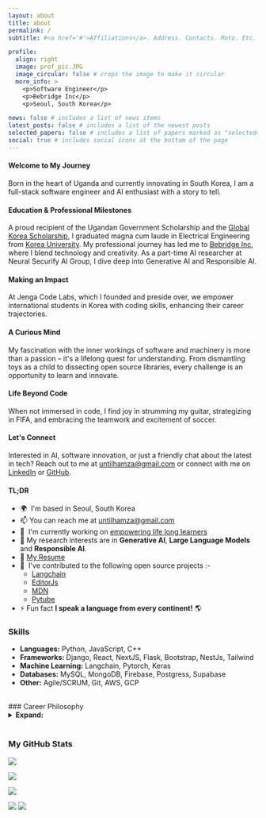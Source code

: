 ```yaml
---
layout: about
title: about
permalink: /
subtitle: #<a href='#'>Affiliations</a>. Address. Contacts. Moto. Etc.

profile:
  align: right
  image: prof_pic.JPG
  image_circular: false # crops the image to make it circular
  more_info: >
    <p>Software Engineer</p>
    <p>Bebridge Inc</p>
    <p>Seoul, South Korea</p>

news: false # includes a list of news items
latest_posts: false # includes a list of the newest posts
selected_papers: false # includes a list of papers marked as "selected={true}"
social: true # includes social icons at the bottom of the page
---
```


<!-- Write your biography here. Tell the world about yourself. Link to your favorite [subreddit](http://reddit.com). You can put a picture in, too. The code is already in, just name your picture `prof_pic.jpg` and put it in the `img/` folder.

Put your address / P.O. box / other info right below your picture. You can also disable any of these elements by editing `profile` property of the YAML header of your `_pages/about.md`. Edit `_bibliography/papers.bib` and Jekyll will render your [publications page](/al-folio/publications/) automatically.

Link to your social media connections, too. This theme is set up to use [Font Awesome icons](https://fontawesome.com/) and [Academicons](https://jpswalsh.github.io/academicons/), like the ones below. Add your Facebook, Twitter, LinkedIn, Google Scholar, or just disable all of them. -->

<!-- I'm a self-taught and driven software engineer with a passion for building and a background in electrical engineering. Graduated magna cum laude from Korea University. A Ugandan national and now based in South Korea, using my skills to deliver innovative solutions every day. Continuously learning and improving to push boundaries. -->

<!-- A full stack software developer with a passion for creating innovative solutions. I have a diverse range of experience in developing web, desktop, and mobile applications across various business domains. Utilizing both Agile/SCRUM and Waterfall methodologies, I have honed my analytical, troubleshooting, and debugging skills, with a strong focus on code quality and performance. My expertise includes Test Driven Development, advanced data structures and algorithms, design patterns, version control, and continuous delivery/integration. I have a proven track record of working effectively in multicultural and distributed teams, and am skilled at quickly learning and applying new technologies. -->

<!-- Born and raised in Uganda, but I've been living and breathing code ever since I picked up that C-language book. I may have graduated **magna cum laude** in Electrical Engineering at [Korea University](https://www.korea.edu/mbshome/mbs/en/index.do), but my true passion is in software development. I've been coding up a storm and loving every minute of it. I'm currently based in Seoul, where I'm living my best life as a self-taught, passionate software engineer. -->

<!-- I'm a self-taught and passionate Ugandan Software engineer based in Seoul. I gradudated **magna cum laude** from Electrical Engineering at [Korea University](https://www.korea.edu/mbshome/mbs/en/index.do). My passion for software far exceeded my love for electrical engineering and I haven't stopped coding since I picked up that C-langauge book. -->

<!-- I am a full stack software engineer born and raised in Uganda and currently living and working in South Korea at [Bebridge Inc](https://home.slid.cc). I am a recipient of both the Ugandan Government Scholarship and the [Global Korea Scholarship](http://www.niied.go.kr/user/nd35203.do). I graduated magna-cum laude from Electrical Engineering at [Korea University](https://www.korea.edu/mbshome/mbs/en/index.do) and went on to pursue my passion for software engineering. I am currently also working part-time as an AI researcher at Neural Securify AI Group. My research interests include Generative AI, Large Language Models, Responsible AI, and Resource Efficient ML.
I am the founder and president of Jenga Code Labs - a nonprofit focused on equipping foreign university students in Korea with coding skills to enhance their part-time opportunities and career prospects.
I am interested in how things work internally - be it software or machines. I love opening open source libraries looking inside understanding how they work and occasionally contributing improvements. I picked up this habit from childhood as I was found breaking my toys to see what was inside.
In my free time, you will find me either coding, playing guitar, playing FIFA, or soccer. -->

#### Welcome to My Journey

Born in the heart of Uganda and currently innovating in South Korea, I am a full-stack software engineer and AI enthusiast with a story to tell.

#### Education & Professional Milestones

A proud recipient of the Ugandan Government Scholarship and the [Global Korea Scholarship](http://www.niied.go.kr/user/nd35203.do), I graduated magna cum laude in Electrical Engineering from [Korea University](https://www.korea.edu/mbshome/mbs/en/index.do). My professional journey has led me to [Bebridge Inc](https://home.slid.cc), where I blend technology and creativity. As a part-time AI researcher at Neural Securify AI Group, I dive deep into Generative AI and Responsible AI.

<!-- , working on projects like [Project Name]. -->

#### Making an Impact

At Jenga Code Labs, which I founded and preside over, we empower international students in Korea with coding skills, enhancing their career trajectories.

 <!-- Our recent [Event Name] was a testament to our growing impact. -->

#### A Curious Mind

My fascination with the inner workings of software and machinery is more than a passion – it's a lifelong quest for understanding. From dismantling toys as a child to dissecting open source libraries, every challenge is an opportunity to learn and innovate.

#### Life Beyond Code

When not immersed in code, I find joy in strumming my guitar, strategizing in FIFA, and embracing the teamwork and excitement of soccer.

#### Let's Connect

Interested in AI, software innovation, or just a friendly chat about the latest in tech? Reach out to me at [untilhamza@gmail.com](mailto:untilhamza@gmail.com) or connect with me on [LinkedIn](https://www.linkedin.com/in/untilhamza) or [GitHub](https://github.com/untilhamza).

#### TL;DR

- 🌍  I'm based in Seoul, South Korea
  <!-- - 📄 [My Resume](https://untilhamza.github.io/assets/resume/Hamza_Kyamanywa_-_Full_Stack_Software_Engineer.pdf) -->
  <!-- - 🖥️  See my portfolio at [here](http://untilhamza.github.io/) -->
- 📫 You can reach me at [untilhamza@gmail.com](mailto:untilhamza@gmail.com)
- 🚀  I'm currently working on [empowering life long learners](http://www.slid.cc)
- :microscope: My research interests are in **Generative AI**, **Large Language Models** and **Responsible AI**.
- :briefcase: [My Resume](/assets/pdf/231202_Kyamanywa-Hamza-stanford-resume-resume.pdf)
  <!-- - 🧠  I'm learning Django -->
- 🤝  I've contributed to the following open source projects :-
  - [Langchain](https://github.com/editor-js)
  - [EditorJs](https://github.com/editor-js)
  - [MDN](https://github.com/editor-js)
  - [Pytube](https://github.com/editor-js)
- ⚡ Fun fact **I speak a language from every continent!** 🌎

<!-- ### Skills

<p align="left">
<a href="https://www.typescriptlang.org/" target="_blank" rel="noreferrer"><img src="https://raw.githubusercontent.com/danielcranney/readme-generator/main/public/icons/skills/typescript-colored.svg" width="36" height="36" alt="TypeScript" /></a>

<a href="https://www.python.org/" target="_blank" rel="noreferrer"><img src="https://raw.githubusercontent.com/danielcranney/readme-generator/main/public/icons/skills/python-colored.svg" width="36" height="36" alt="Python" /></a>
<a href="https://developer.mozilla.org/en-US/docs/Web/JavaScript" target="_blank" rel="noreferrer"><img src="https://raw.githubusercontent.com/danielcranney/readme-generator/main/public/icons/skills/javascript-colored.svg" width="36" height="36" alt="JavaScript" /></a>
<a href="https://docs.microsoft.com/en-us/cpp/?view=msvc-170" target="_blank" rel="noreferrer"><img src="https://raw.githubusercontent.com/danielcranney/readme-generator/main/public/icons/skills/cplusplus-colored.svg" width="36" height="36" alt="C++" /></a>
<a href="https://reactjs.org/" target="_blank" rel="noreferrer"><img src="https://raw.githubusercontent.com/danielcranney/readme-generator/main/public/icons/skills/react-colored.svg" width="36" height="36" alt="React" /></a>
<a href="https://nextjs.org/docs" target="_blank" rel="noreferrer"><img src="https://raw.githubusercontent.com/danielcranney/readme-generator/main/public/icons/skills/nextjs-colored.svg" width="36" height="36" alt="NextJs" /></a>
<a href="https://tailwindcss.com/" target="_blank" rel="noreferrer"><img src="https://raw.githubusercontent.com/danielcranney/readme-generator/main/public/icons/skills/tailwindcss-colored.svg" width="36" height="36" alt="TailwindCSS" /></a>
<a href="https://redux.js.org/" target="_blank" rel="noreferrer"><img src="https://raw.githubusercontent.com/danielcranney/readme-generator/main/public/icons/skills/redux-colored.svg" width="36" height="36" alt="Redux" /></a>
<a href="https://nodejs.org/en/" target="_blank" rel="noreferrer"><img src="https://raw.githubusercontent.com/danielcranney/readme-generator/main/public/icons/skills/nodejs-colored.svg" width="36" height="36" alt="NodeJS" /></a>
<a href="https://expressjs.com/" target="_blank" rel="noreferrer"><img src="https://raw.githubusercontent.com/danielcranney/readme-generator/main/public/icons/skills/express-colored.svg" width="36" height="36" alt="Express" /></a>
<a href="https://fastapi.tiangolo.com/" target="_blank" rel="noreferrer"><img src="https://raw.githubusercontent.com/danielcranney/readme-generator/main/public/icons/skills/fastapi-colored.svg" width="36" height="36" alt="Fast API" /></a>
<a href="https://www.mongodb.com/" target="_blank" rel="noreferrer"><img src="https://raw.githubusercontent.com/danielcranney/readme-generator/main/public/icons/skills/mongodb-colored.svg" width="36" height="36" alt="MongoDB" /></a>
<a href="https://www.mysql.com/" target="_blank" rel="noreferrer"><img src="https://raw.githubusercontent.com/danielcranney/readme-generator/main/public/icons/skills/mysql-colored.svg" width="36" height="36" alt="MySQL" /></a>
<a href="https://www.postgresql.org/" target="_blank" rel="noreferrer"><img src="https://raw.githubusercontent.com/danielcranney/readme-generator/main/public/icons/skills/postgresql-colored.svg" width="36" height="36" alt="PostgreSQL" /></a>
<a href="https://firebase.google.com/" target="_blank" rel="noreferrer"><img src="https://raw.githubusercontent.com/danielcranney/readme-generator/main/public/icons/skills/firebase-colored.svg" width="36" height="36" alt="Firebase" /></a>
<a href="https://www.djangoproject.com/" target="_blank" rel="noreferrer"><img src="https://raw.githubusercontent.com/danielcranney/readme-generator/main/public/icons/skills/django-colored.svg" width="36" height="36" alt="Django" /></a>

</p> -->

### Skills

- **Languages:** Python, JavaScript, C++
- **Frameworks:** Django, React, NextJS, Flask, Bootstrap, NestJs, Tailwind
- **Machine Learning:** Langchain, Pytorch, Keras
- **Databases:** MySQL, MongoDB, Firebase, Postgress, Supabase
- **Other:** Agile/SCRUM, Git, AWS, GCP

<br/>
### Career Philosophy
<details>
<summary><b>Expand:</b> </summary>
   <p>I owe all my opportunities to education. I was only able to move from Uganda to South Korea because of a scholarship from the Korean Government. I believe that education is the ultimate equalizer and distributor of opportunities. I had no right to study at a Korea university, let alone to work in Korea as an engineer, but education made this possible. Now, thanks to this opportunity I speak a new language - Korean, I have learned a new culture and I’ve explored a new country and continent. I have also realized my childhood dream of becoming an electrical engineer and also pursued my passion in software engineering. This effect of education can be significantly multiplied if integrated with technology. My work as a software engineer at Bebridge Inc. has brought me close enough to witness this firsthand. I have seen what a simple tool like Slid can do for online learners studying from videos, infact I used it myself before I went to work there. I also saw how much more useful it became when we began building AI features on top of it. I am convinced through this experience that through education we can change the lives of multitudes of people from around the world, and with technology and AI we can empower them to learn faster and more efficiently at a rate not seen before. We can level the world with EdTech! This belief in the power of education and knowledge sharing is part of the reason I founded Jenga CodeLabs.</p>
   <br/>
  <p>I participate part-time in AI research and regularly contribute to open source because I have noticed firsthand the importance of having people of various backgrounds work on technology together. At Bebrige Inc., where I work as a software engineer, I have observed that many of the features [link to my projects] I work on, usually work very well in the English language by default and then work well in Korean later. I usually need some assistance from a Korean college of mine to translate them into Korean. This means there is naturally a time lag until these features are available to our Korean language-speaking users. For most simple apps and technology, this is not a big deal. However, when it comes to AI-based features like the real-time video transcription feature, our chatbot - AI Sliddy, or the video summarization engine that I built, this is a big deal. AI is such a powerful tool that if only a portion of the population (or a small part of your users) have access to it, they immediately have a significant advantage over the other users. AI is so important that it can’t just work well for only a few people. It should benefit everyone, not just the wealthiest countries and brightest minds. The only way to ensure this is to make sure people of different backgrounds work together in AI research and development. As an African engineer, I don’t take for granted the opportunity I have to represent my continent in being able to participate in building the technology of the future. I consider it my responsibility to work on it so that people like me can use it.</p>
</details>

<br/>

### My GitHub Stats

<a href="https://www.github.com/untilhamza" target="_blank" rel="noreferrer"><img
src="https://img.shields.io/github/followers/untilhamza?logo=github&style=for-the-badge&color=0891b2&labelColor=1c1917" /></a>

<!--//TODO: Put back later after they fix error -->

<!-- <a href="http://www.github.com/untilhamza"><img src="https://github-readme-stats.vercel.app/api?username=untilhamza&show_icons=true&hide=&count_private=true&title_color=0891b2&text_color=ffffff&icon_color=0891b2&bg_color=1c1917&hide_border=true&show_icons=true" alt="untilhamza's GitHub stats" /></a> -->

<a href="http://www.github.com/untilhamza"><img src="https://github-readme-streak-stats.herokuapp.com/?user=untilhamza&stroke=ffffff&background=1c1917&ring=0891b2&fire=0891b2&currStreakNum=ffffff&currStreakLabel=0891b2&sideNums=ffffff&sideLabels=ffffff&dates=ffffff&hide_border=true" /></a>

<!-- <a href="http://www.github.com/untilhamza"><img src="https://github-readme-activity-graph.cyclic.app/graph?username=untilhamza&bg_color=1c1917&color=ffffff&line=0891b2&point=ffffff&area_color=1c1917&area=true&hide_border=true&custom_title=GitHub%20Commits%20Graph" alt="GitHub Commits Graph" /></a> -->

<!-- [![Ashutosh's github activity graph](https://github-readme-activity-graph.vercel.app/graph?username=untilhamza&theme=react-dark)](https://github.com/ashutosh00710/github-readme-activity-graph) -->

<!--//TODO: Put back later after they fix error -->

<!-- <a href="https://github.com/untilhamza" align="left"><img src="https://github-readme-stats.vercel.app/api/top-langs/?username=untilhamza&langs_count=10&title_color=0891b2&text_color=ffffff&icon_color=0891b2&bg_color=1c1917&hide_border=true&locale=en&custom_title=Top%20%Languages" alt="Top Languages" /></a> -->

![](http://github-profile-summary-cards.vercel.app/api/cards/profile-details?username=untilhamza&theme=dracula)

![](http://github-profile-summary-cards.vercel.app/api/cards/repos-per-language?username=untilhamza&theme=dracula)
![](http://github-profile-summary-cards.vercel.app/api/cards/most-commit-language?username=untilhamza&theme=dracula)

<!-- <b>Top Repositories</b> -->
<!--
<div width="100%" align="center"></div><br /><br /><br /><br /><br /><br /><br /> -->

<!-- <br>
Currently Coding & Listening to:

[![spotify-github-profile](https://spotify-github-profile.vercel.app/api/view?uid=31zhkmixlf3hxgj3c23tlvr7neya&cover_image=true&theme=default&show_offline=true&background_color=121212&bar_color_cover=true)](https://spotify-github-profile.vercel.app/api/view?uid=31zhkmixlf3hxgj3c23tlvr7neya&redirect=true)
![Jokes Card](https://readme-jokes.vercel.app/api) -->
